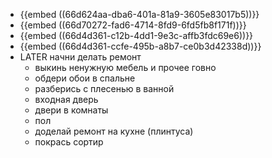 - {{embed ((66d624aa-dba6-401a-81a9-3605e83017b5))}}
- {{embed ((66d70272-fad6-4714-8fd9-6fd5fb8f171f))}}
- {{embed ((66d4d361-c12b-4dd1-9e3c-affb3fdc69e6))}}
- {{embed ((66d4d361-ccfe-495b-a8b7-ce0b3d42338d))}}
- LATER начни делать ремонт
	- выкинь ненужную мебель и прочее говно
	- обдери обои в спальне
	- разберись с плесенью в ванной
	- входная дверь
	- двери в комнаты
	- пол
	- доделай ремонт на кухне (плинтуса)
	- покрась сортир